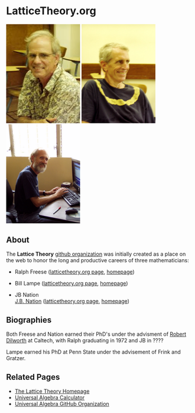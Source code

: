 # LatticeTheory.org

<img src="assets/img/Freese.jpeg" alt="Ralph Freese" style="width: 200px"/>
<img src="assets/img/Lampe.jpg" alt="Bill Lampe" style="width: 200px"/>
<img src="assets/img/Nation.jpg" alt="JB Nation" style="width: 200px"/>


## About

The **Lattice Theory** [github organization](https://help.github.com/articles/about-organizations/) was initially created as a place on the web to
honor the long and productive careers of three mathematicians:

+ Ralph Freese 
  ([latticetheory.org page](https://www.math.hawaii.edu/~ralph),
  [homepage](https://www.math.hawaii.edu/~ralph))

+ Bill Lampe
  ([latticetheory.org page](https://www.math.hawaii.edu/~ralph),
  [homepage](https://www.math.hawaii.edu/~bill))

+ JB Nation  
  [J.B. Nation](https://www.math.hawaii.edu/~jb)
  ([latticetheory.org page](https://www.math.hawaii.edu/~ralph),
  [homepage](https://www.math.hawaii.edu/~bill))

## Biographies

Both Freese and Nation earned their PhD's under the advisment of [Robert Dilworth](http://www-history.mcs.st-and.ac.uk/Biographies/Dilworth.html) at Caltech, with Ralph graduating in 1972 and JB in ????

Lampe earned his PhD at Penn State under the advisement of Frink and Gratzer.

## Related Pages

+ [The Lattice Theory Homepage](http://math.hawaii.edu/LatThy/)
+ [Universal Algebra Calculator](http://uacalc.org)
+ [Universal Algebra GitHub Organization](https://github.com/universalalgebra)
